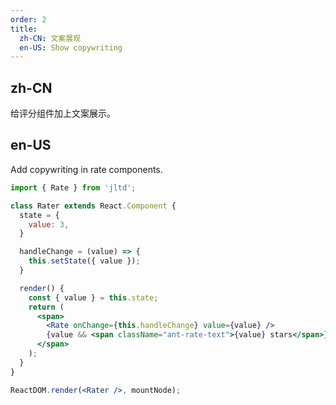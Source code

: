 ```yaml
---
order: 2
title:
  zh-CN: 文案展现
  en-US: Show copywriting
---
```


## zh-CN

给评分组件加上文案展示。

## en-US

Add copywriting in rate components.

````jsx
import { Rate } from 'jltd';

class Rater extends React.Component {
  state = {
    value: 3,
  }

  handleChange = (value) => {
    this.setState({ value });
  }

  render() {
    const { value } = this.state;
    return (
      <span>
        <Rate onChange={this.handleChange} value={value} />
        {value && <span className="ant-rate-text">{value} stars</span>}
      </span>
    );
  }
}

ReactDOM.render(<Rater />, mountNode);
````
